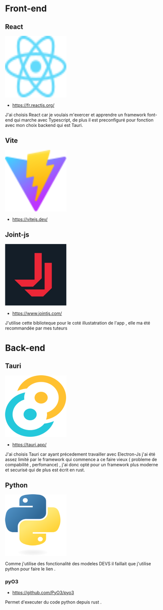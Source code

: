 # Front-end

## React  

<img src="../../src/assets/React-icon.svg" width="200" height="200">

* https://fr.reactjs.org/

J'ai choisis React car je voulais m'exercer et apprendre un framework font-end qui marche avec Typescript, de plus il est preconfiguré pour fonction avec mon choix backend qui est Tauri.

## Vite 

<img src="../../src/assets/vite.svg" width="200" height="200">

* https://vitejs.dev/
##  Joint-js

<img src="../../src/assets/jointjs.jpg" width="200" height="200">

* https://www.jointjs.com/

J'utilise cette biblioteque pour le coté illustatration de l'app , elle ma été recommandée par mes tuteurs



# Back-end


## Tauri

<img src="../../src/assets/tauri.svg" width="200" height="200">

* https://tauri.app/

J'ai choisis Tauri car ayant précedement travailler avec Electron-Js j'ai été assez limité par le framework qui commence a ce faire vieux ( probleme de compabilité , perfomance) , j'ai donc opté pour un framework plus moderne et securisé qui de plus est écrit en rust.

## Python 

<img src="../../src/assets/python.svg" width="200" height="200">

Comme j'utilise des fonctionalité des modeles DEVS il faillait que j'utilise python pour faire le lien . 

### pyO3 

* https://github.com/PyO3/pyo3

Permet d'executer du code python depuis rust .

